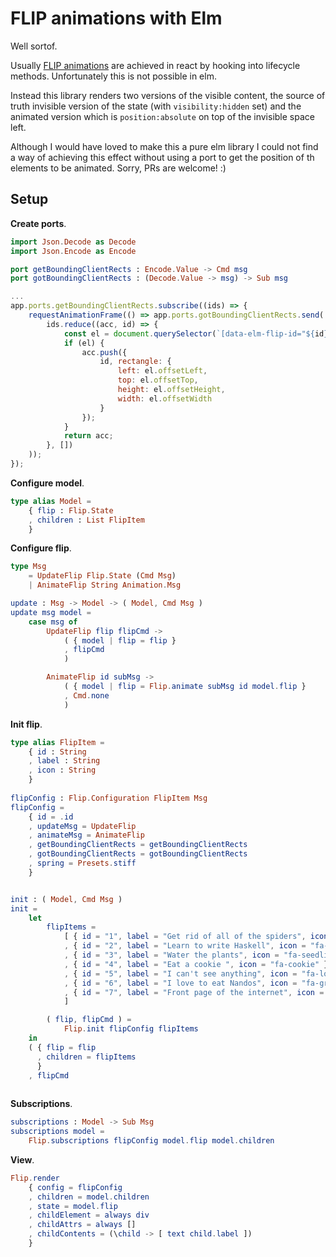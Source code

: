 # FLIP animations with Elm

Well sortof.

Usually [FLIP animations](https://medium.com/developers-writing/animating-the-unanimatable-1346a5aab3cd) are achieved in 
react by hooking into lifecycle methods. Unfortunately this is not possible in elm. 

Instead this library renders two versions of the visible content, the source of truth invisible version of the state
(with `visibility:hidden` set) and the animated version which is `position:absolute` on top of the invisible space left.

Although I would have loved to make this a pure elm library I could not find a way of achieving this effect without using 
a port to get the position of th elements to be animated. Sorry, PRs are welcome! :)

## Setup

__Create ports__.

```elm
import Json.Decode as Decode
import Json.Encode as Encode

port getBoundingClientRects : Encode.Value -> Cmd msg
port gotBoundingClientRects : (Decode.Value -> msg) -> Sub msg

```

```javascript
...
app.ports.getBoundingClientRects.subscribe((ids) => {
    requestAnimationFrame(() => app.ports.gotBoundingClientRects.send(
        ids.reduce((acc, id) => {
            const el = document.querySelector(`[data-elm-flip-id="${id}"]`);
            if (el) {
                acc.push({
                    id, rectangle: {
                        left: el.offsetLeft,
                        top: el.offsetTop,
                        height: el.offsetHeight,
                        width: el.offsetWidth
                    }
                });
            }
            return acc;
        }, [])
    ));
});
```

__Configure model__.
```elm
type alias Model =
    { flip : Flip.State
    , children : List FlipItem
    }
```

__Configure flip__.
```elm
type Msg
    = UpdateFlip Flip.State (Cmd Msg)
    | AnimateFlip String Animation.Msg

update : Msg -> Model -> ( Model, Cmd Msg )
update msg model =
    case msg of
        UpdateFlip flip flipCmd ->
            ( { model | flip = flip }
            , flipCmd
            )

        AnimateFlip id subMsg ->
            ( { model | flip = Flip.animate subMsg id model.flip }
            , Cmd.none
            )
```

__Init flip__.
```elm
type alias FlipItem =
    { id : String
    , label : String
    , icon : String
    }
    
flipConfig : Flip.Configuration FlipItem Msg
flipConfig =
    { id = .id
    , updateMsg = UpdateFlip
    , animateMsg = AnimateFlip
    , getBoundingClientRects = getBoundingClientRects
    , gotBoundingClientRects = gotBoundingClientRects
    , spring = Presets.stiff
    }


init : ( Model, Cmd Msg )
init =
    let
        flipItems =
            [ { id = "1", label = "Get rid of all of the spiders", icon = "fa-spider" }
            , { id = "2", label = "Learn to write Haskell", icon = "fa-language" }
            , { id = "3", label = "Water the plants", icon = "fa-seedling" }
            , { id = "4", label = "Eat a cookie ", icon = "fa-cookie" }
            , { id = "5", label = "I can't see anything", icon = "fa-low-vision" }
            , { id = "6", label = "I love to eat Nandos", icon = "fa-grin-hearts" }
            , { id = "7", label = "Front page of the internet", icon = "fa-globe" }
            ]

        ( flip, flipCmd ) =
            Flip.init flipConfig flipItems
    in
    ( { flip = flip
      , children = flipItems
      }
    , flipCmd
    
```

__Subscriptions__.

```elm
subscriptions : Model -> Sub Msg
subscriptions model =
    Flip.subscriptions flipConfig model.flip model.children

```

__View__.
```elm
Flip.render
    { config = flipConfig
    , children = model.children
    , state = model.flip
    , childElement = always div
    , childAttrs = always []
    , childContents = (\child -> [ text child.label ])
    }
```